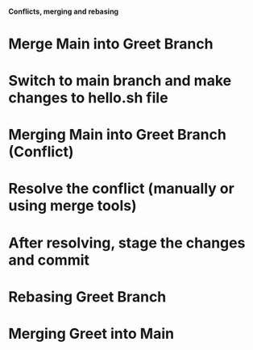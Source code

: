 #### Conflicts, merging and rebasing

# Merge Main into Greet Branch

<Write the command here>

# Switch to main branch and make changes to hello.sh file

<Write the command here>

# Merging Main into Greet Branch (Conflict)

<Write the command here>

# Resolve the conflict (manually or using merge tools)

<Write the command here>

# After resolving, stage the changes and commit

<Write the command here>

# Rebasing Greet Branch

<Write the command here>

# Merging Greet into Main

<Write the command here>

